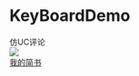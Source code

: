 # KeyBoardDemo
仿UC评论  
![](upload-images.jianshu.io/upload_images/8145634-b239437545d6b4f6.gif "")  
[我的简书](https://www.jianshu.com/p/d88b6221e77d "悬停显示")
